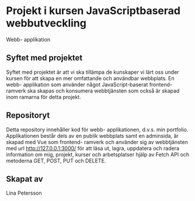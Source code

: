 # Projekt i kursen JavaScriptbaserad webbutveckling
Webb- applikation

## Syftet med projektet
Syftet med projektet är att vi ska tillämpa de kunskaper vi lärt oss under kursen för att skapa en mer omfattande och användbar webbplats. En webb- applikation som använder något JavaScript-baserat frontend-ramverk ska skapas och konsumera webbtjänsten som också är skapad inom ramarna för detta projekt. 

## Repositoryt
Detta repository innehåller kod för webb- applikationen, d.v.s. min portfolio. Applikationen består dels av en publik webbplats samt en adminsida, är skapad med Vue som frontend- ramverk och använder sig av webbtjänsten med url http://127.0.0.1:3000/ för att läsa ut, lagra, uppdatera och radera information om mig, projekt, kurser och arbetsplatser hjälp av Fetch API och metoderna GET, POST, PUT och DELETE. 

## Skapat av
Lina Petersson